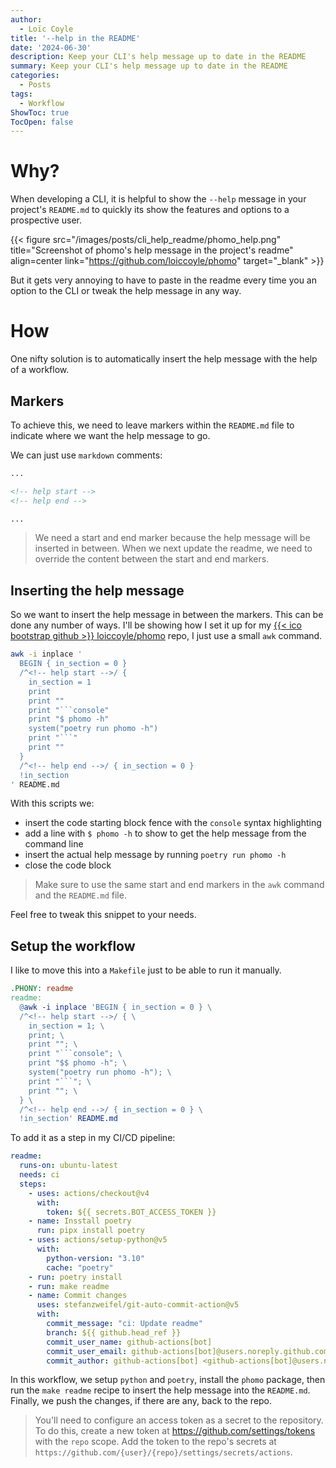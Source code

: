 ```yaml
---
author:
  - Loïc Coyle
title: '--help in the README'
date: '2024-06-30'
description: Keep your CLI's help message up to date in the README
summary: Keep your CLI's help message up to date in the README
categories:
  - Posts
tags:
  - Workflow
ShowToc: true
TocOpen: false
---
```

# Why?

When developing a CLI, it is helpful to show the `--help` message in your project's `README.md` to quickly its show the features and options to a prospective user.

{{< figure src="/images/posts/cli_help_readme/phomo_help.png" title="Screenshot of phomo's help message in the project's readme" align=center link="https://github.com/loiccoyle/phomo" target="_blank" >}}

But it gets very annoying to have to paste in the readme every time you an option to the CLI or tweak the help message in any way.

# How

One nifty solution is to automatically insert the help message with the help of a workflow.

## Markers

To achieve this, we need to leave markers within the `README.md` file to indicate where we want the help message to go.

We can just use `markdown` comments:

```md
...

<!-- help start -->
<!-- help end -->

...
```

> We need a start and end marker because the help message will be inserted in between. When we next update the readme, we need to override the content between the start and end markers.

## Inserting the help message

So we want to insert the help message in between the markers. This can be done any number of ways. I'll be showing how I set it up for my [{{< ico bootstrap github >}} loiccoyle/phomo](https://github.com/loiccoyle/phomo) repo, I just use a small `awk` command.

````sh {hl_lines=[7,8,9,10]}
awk -i inplace '
  BEGIN { in_section = 0 }
  /^<!-- help start -->/ {
    in_section = 1
    print
    print ""
    print "```console"
    print "$ phomo -h"
    system("poetry run phomo -h")
    print "```"
    print ""
  }
  /^<!-- help end -->/ { in_section = 0 }
  !in_section
' README.md
````

With this scripts we:

- insert the code starting block fence with the `console` syntax highlighting
- add a line with `$ phomo -h` to show to get the help message from the command line
- insert the actual help message by running `poetry run phomo -h`
- close the code block

> Make sure to use the same start and end markers in the `awk` command and the `README.md` file.

Feel free to tweak this snippet to your needs.

## Setup the workflow

I like to move this into a `Makefile` just to be able to run it manually.

````makefile
.PHONY: readme
readme:
  @awk -i inplace 'BEGIN { in_section = 0 } \
  /^<!-- help start -->/ { \
    in_section = 1; \
    print; \
    print ""; \
    print "```console"; \
    print "$$ phomo -h"; \
    system("poetry run phomo -h"); \
    print "```"; \
    print ""; \
  } \
  /^<!-- help end -->/ { in_section = 0 } \
  !in_section' README.md
````

To add it as a step in my CI/CD pipeline:

```yaml {hl_lines=[15]}
readme:
  runs-on: ubuntu-latest
  needs: ci
  steps:
    - uses: actions/checkout@v4
      with:
        token: ${{ secrets.BOT_ACCESS_TOKEN }}
    - name: Insstall poetry
      run: pipx install poetry
    - uses: actions/setup-python@v5
      with:
        python-version: "3.10"
        cache: "poetry"
    - run: poetry install
    - run: make readme
    - name: Commit changes
      uses: stefanzweifel/git-auto-commit-action@v5
      with:
        commit_message: "ci: Update readme"
        branch: ${{ github.head_ref }}
        commit_user_name: github-actions[bot]
        commit_user_email: github-actions[bot]@users.noreply.github.com
        commit_author: github-actions[bot] <github-actions[bot]@users.noreply.github.com>
```

In this workflow, we setup `python` and `poetry`, install the `phomo` package, then run the `make readme` recipe to insert the help message into the `README.md`. Finally, we push the changes, if there are any, back to the repo.

> You'll need to configure an access token as a secret to the repository. To do this, create a new token at <https://github.com/settings/tokens> with the `repo` scope. Add the token to the repo's secrets at `https://github.com/{user}/{repo}/settings/secrets/actions`.

